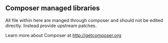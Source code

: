 Composer managed libraries
---------------------------

All file within here are manged through composer and should not be
edited directly. Instead provide upstream patches.

Learn more about Composer at http://getcomposer.org
